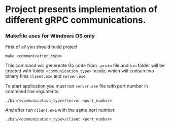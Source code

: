 # Project presents implementation of different gRPC communications.

### Makefile uses for **Windows**  OS only  
  
    

First of all you should build project
```
make <communication_type>
```

This command will genereate Go code from `.proto` file and `bin` folder will be created with folder `<communication_type>` inside, which will contain two binary files `client.exe` and `server.exe`.

To start application you must run `server.exe` file with port number in command line arguments:
```
./bin/<communication_type>/server <port_number>
```
And after run `client.exe` with the same port number.  
```
./bin/<communication_type>/client <port_number>
```
